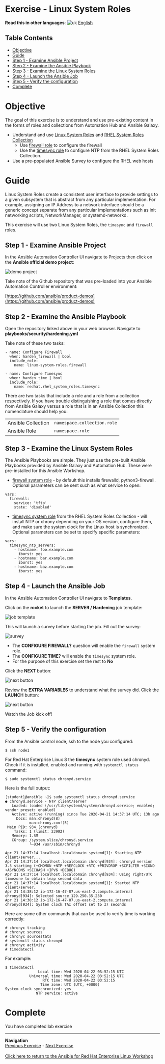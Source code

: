 # Exercise - Linux System Roles

**Read this in other languages**: ![uk](../../../images/uk.png) [English](README.md)

## Table Contents

* [Objective](#objective)
* [Guide](#guide)
 * [Step 1 - Examine Ansible Project](#step-1---examine-ansible-project)
  * [Step 2 - Examine the Ansible Playbook](#step-2---examine-the-ansible-playbook)
  * [Step 3 - Examine the Linux System Roles](#step-3---examine-the-linux-system-roles)
  * [Step 4 - Launch the Ansible Job](#step-4---launch-the-ansible-job)
  * [Step 5 - Verify the configuration](#step-5---verify-the-configuration)
* [Complete](#complete)

# Objective

The goal of this exercise is to understand and use pre-existing content in the forms of roles and collections from Automation Hub and Ansible Galaxy.

- Understand and use [Linux System Roles](https://linux-system-roles.github.io/) and [RHEL System Roles Collection](https://console.redhat.com/ansible/automation-hub/repo/published/redhat/rhel_system_roles)
  - Use [firewall role](https://galaxy.ansible.com/linux-system-roles/firewall) to configure the firewall
  - Use the [timesync role](https://console.redhat.com/ansible/automation-hub/repo/published/redhat/rhel_system_roles/content/role/timesync) to configure NTP from the RHEL System Roles Collection.
- Use a pre-populated Ansible Survey to configure the RHEL web hosts

# Guide

Linux System Roles create a consistent user interface to provide settings to a given subsystem that is abstract from any particular implementation. For example, assigning an IP Address to a network interface should be a generic concept separate from any particular implementations such as init networking scripts, NetworkManager, or systemd-networkd.

This exercise will use two Linux System Roles, the `timesync` and `firewall` roles.

## Step 1 - Examine Ansible Project

In the Ansible Automation Controller UI navigate to Projects then click on the **Ansible official demo project**:

![demo project](images/demo-project.png)

Take note of the Github repository that was pre-loaded into your Ansible Automation Controller environment:

[https://github.com/ansible/product-demos](https://github.com/ansible/product-demos)

## Step 2 - Examine the Ansible Playbook

Open the repository linked above in your web browser. Navigate to **playbooks/security/hardening.yml**

Take note of these two tasks:

```
- name: Configure Firewall
  when: harden_firewall | bool
  include_role:
    name: linux-system-roles.firewall

- name: Configure Timesync
  when: harden_time | bool
  include_role:
    name: redhat.rhel_system_roles.timesync
```

There are two tasks that include a role and a role from a collection respectively.  If you have trouble distinguishing a role that comes directly from Ansible Galaxy versus a role that is in an Ansible Collection this nomenclature should help you:

<table>
<tr>
  <td>Ansible Collection</td>
  <td><code>namespace.collection.role</code></td>
</tr>
  <tr>
    <td>Ansible Role</td>
    <td><code>namespace.role</code>
</td>
  </tr>
</table>

## Step 3 - Examine the Linux System Roles

The Ansible Playbooks are simple.  They just use the pre-built Ansible Playbooks provided by Ansible Galaxy and Automation Hub.  These were pre-installed for this Ansible Workshop.

- [firewall system role](https://galaxy.ansible.com/linux-system-roles/firewall)  - by default this installs firewalld, python3-firewall.  Optional parameters can be sent such as what service to open:

```
vars:
  firewall:
    service: 'tftp'
    state: 'disabled'
```

- [timesync system role](https://console.redhat.com/ansible/automation-hub/repo/published/redhat/rhel_system_roles/content/role/timesync) from the RHEL System Roles Collection - will install NTP or chrony depending on your OS version, configure them, and make sure the system clock for the Linux host is synchronized.  Optional parameters can be set to specify specific parameters:

```
vars:
  timesync_ntp_servers:
    - hostname: foo.example.com
      iburst: yes
    - hostname: bar.example.com
      iburst: yes
    - hostname: baz.example.com
      iburst: yes
```

## Step 4 - Launch the Ansible Job

In the Ansible Automation Controller UI navigate to **Templates**.  

Click on the **rocket** to launch the **SERVER / Hardening** job template:

![job template](images/job.png)

This will launch a survey before starting the job.  Fill out the survey:

![survey](images/survey.png)

- The **CONFIGURE FIREWALL?** question will enable the `firewall` system role.
- The **CONFIGURE TIME?** will enable the `timesync` system role.
- For the purpose of this exercise set the rest to **No**

Click the **NEXT** button:

![next button](images/next.png)

Review the **EXTRA VARIABLES** to understand what the survey did.  Click the **LAUNCH** button:

![next button](images/launch.png)

Watch the Job kick off!

## Step 5 - Verify the configuration

From the Ansible control node, ssh to the node you configured:

```
$ ssh node1
```

For Red Hat Enterprise Linux 8 the **timesync** system role used chronyd.  Check if it is installed, enabled and running with `systemctl status` command:

```
$ sudo systemctl status chronyd.service
```

Here is the full output:
```
[student1@ansible ~]$ sudo systemctl status chronyd.service
● chronyd.service - NTP client/server
   Loaded: loaded (/usr/lib/systemd/system/chronyd.service; enabled; vendor preset: enabled)
   Active: active (running) since Tue 2020-04-21 14:37:14 UTC; 13h ago
     Docs: man:chronyd(8)
           man:chrony.conf(5)
 Main PID: 934 (chronyd)
    Tasks: 1 (limit: 23902)
   Memory: 1.8M
   CGroup: /system.slice/chronyd.service
           └─934 /usr/sbin/chronyd

Apr 21 14:37:14 localhost.localdomain systemd[1]: Starting NTP client/server...
Apr 21 14:37:14 localhost.localdomain chronyd[934]: chronyd version 3.5 starting (+CMDMON +NTP +REFCLOCK +RTC +PRIVDROP +SCFILTER +SIGND +ASYNCDNS +SECHASH +IPV6 +DEBUG)
Apr 21 14:37:14 localhost.localdomain chronyd[934]: Using right/UTC timezone to obtain leap second data
Apr 21 14:37:14 localhost.localdomain systemd[1]: Started NTP client/server.
Apr 21 14:38:12 ip-172-16-47-87.us-east-2.compute.internal chronyd[934]: Selected source 129.250.35.250
Apr 21 14:38:12 ip-172-16-47-87.us-east-2.compute.internal chronyd[934]: System clock TAI offset set to 37 seconds
```

Here are some other commands that can be used to verify time is working correctly:

```
# chronyc tracking  
# chronyc sources
# chronyc sourcestats
# systemctl status chronyd
# chronyc activity
# timedatectl
```

For example:

```
$ timedatectl
               Local time: Wed 2020-04-22 03:52:15 UTC
           Universal time: Wed 2020-04-22 03:52:15 UTC
                 RTC time: Wed 2020-04-22 03:52:15
                Time zone: UTC (UTC, +0000)
System clock synchronized: yes
              NTP service: active
```

# Complete

You have completed lab exercise

----
**Navigation**
<br>
[Previous Exercise](../5-surveys) - [Next Exercise](../7-insights)
<br><br>
[Click here to return to the Ansible for Red Hat Enterprise Linux Workshop](../README.md)
